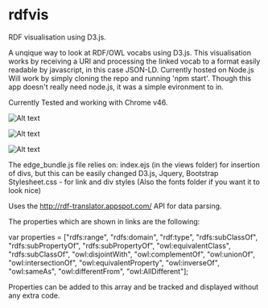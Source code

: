 # rdfvis

RDF visualisation using D3.js.

A unqique way to look at RDF/OWL vocabs using D3.js. This visualisation works by receiving a URI and processing the linked vocab to a format easily readable by javascript, in this case JSON-LD. Currently hosted on Node.js Will work by simply cloning the repo and running 'npm start'. Though this app doesn't really need node.js, it was a simple evironment to in. 

Currently Tested and working with Chrome v46.


![Alt text](http://i.imgur.com/9N6ib68.png "...")

![Alt text](http://i.imgur.com/zr1Dehs.png "...")

![Alt text](http://i.imgur.com/4xaxJV3.png "...")

The edge_bundle.js file relies on:
index.ejs (in the views folder) for insertion of divs, but this can be easily changed
D3.js, Jquery, Bootstrap
Stylesheet.css - for link and div styles
(Also the fonts folder if you want it to look nice)

Uses the http://rdf-translator.appspot.com/ API for data parsing. 

The properties which are shown in links are the following: 

var properties = ["rdfs:range", "rdfs:domain", "rdf:type", "rdfs:subClassOf", "rdfs:subPropertyOf", "rdfs:subPropertyOf",  "owl:equivalentClass", "rdfs:subClassOf", "owl:disjointWith", "owl:complementOf", "owl:unionOf", "owl:intersectionOf", "owl:equivalentProperty", "owl:inverseOf", "owl:sameAs", "owl:differentFrom", "owl:AllDifferent"];

Properties can be added to this array and be tracked and displayed without any extra code. 

